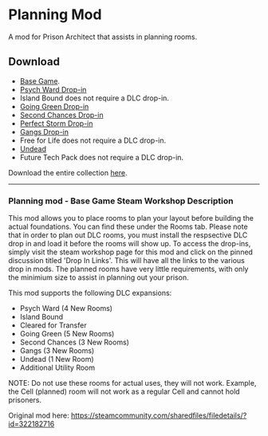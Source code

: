 # Planning Mod
A mod for Prison Architect that assists in planning rooms.

## Download
- [Base Game](https://steamcommunity.com/sharedfiles/filedetails/?id=2120075438).
- [Psych Ward Drop-in](https://steamcommunity.com/sharedfiles/filedetails/?id=2816172433)
- Island Bound does not require a DLC drop-in.
- [Going Green Drop-in](https://steamcommunity.com/sharedfiles/filedetails/?id=2816172506)
- [Second Chances Drop-in](https://steamcommunity.com/sharedfiles/filedetails/?id=2816172605)
- [Perfect Storm Drop-in](https://steamcommunity.com/sharedfiles/filedetails/?id=2816172666)
- [Gangs Drop-in](https://steamcommunity.com/sharedfiles/filedetails/?id=2816172243)
- Free for Life does not require a DLC drop-in.
- [Undead](https://steamcommunity.com/sharedfiles/filedetails/?id=2898127704)
- Future Tech Pack does not require a DLC drop-in.

Download the entire collection [here](https://steamcommunity.com/workshop/filedetails/?id=2816179999).
***

### Planning mod - Base Game Steam Workshop Description
This mod allows you to place rooms to plan your layout before building the actual foundations. You can find these under the Rooms tab. Please note that in order to plan out DLC rooms, you must install the respsective DLC drop in and load it before the rooms will show up. To access the drop-ins, simply visit the steam workshop page for this mod and click on the pinned discussion titled 'Drop In Links'. This will have all the links to the various drop in mods. The planned rooms have very little requirements, with only the minimium size to assist in planning out your prison.

This mod supports the following DLC expansions:
- Psych Ward (4 New Rooms)
- Island Bound
- Cleared for Transfer
- Going Green (5 New Rooms)
- Second Chances (3 New Rooms)
- Gangs (3 New Rooms)
- Undead (1 New Room)
- Additional Utility Room

NOTE: Do not use these rooms for actual uses, they will not work. Example, the Cell (planned) room will not work as a regular Cell and cannot hold prisoners.

Original mod here: https://steamcommunity.com/sharedfiles/filedetails/?id=322182716